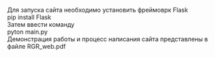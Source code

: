 Для запуска сайта необходимо установить фреймоврк Flask  
pip install Flask  
Затем ввести команду  
pyton main.py  
Демонстрация работы и процесс написания сайта представлены в файле RGR_web.pdf
